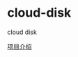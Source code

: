 # cloud-disk
cloud disk 

[项目介绍](https://wangbei.xyz/2020/03/29/BytesCloud-%E4%B8%80%E4%B8%AA%E5%9F%BA%E4%BA%8Eflask%E7%9A%84%E7%BD%91%E7%BB%9C%E4%BA%91%E7%9B%98%E5%AE%9E%E7%8E%B0/)
